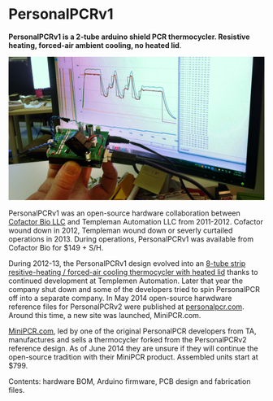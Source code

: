 PersonalPCRv1
=============

**PersonalPCRv1 is a 2-tube arduino shield PCR thermocycler. Resistive heating, forced-air ambient cooling, no heated lid**.

![PersonalPCRv2 2011-11-04 test run](images/PersonalPCRv2_2011-11-04_run1.png)

PersonalPCRv1 was an open-source hardware collaboration between [Cofactor Bio LLC](https://web.archive.org/web/20120118133606/http://cofactorbio.com/personalpcr) and Templeman Automation LLC from 2011-2012. Cofactor wound down in 2012, Templeman wound down or severly curtailed operations in 2013. During operations, PersonalPCRv1 was available from Cofactor Bio for $149 + S/H. 

During 2012-13, the PersonalPCRv1 design evolved into an [8-tube strip resitive-heating / forced-air cooling thermocycler with heated lid](http://personalpcr.com) thanks to continued development at Templemen Automation. Later that year the company shut down and some of the developers tried to spin PersonalPCR off into a separate company. In May 2014 open-source harwdware reference files for PersonalPCRv2 were published at [personalpcr.com](http://personalpcr.com). Around this time, a new site was launched, MiniPCR.com. 

[MiniPCR.com](http://minipcr.com/), led by one of the original PersonalPCR developers from TA, manufactures and sells a thermocycler forked from the PersonalPCRv2 reference design. As of June 2014 they are unsure if they will continue the open-source tradition with their MiniPCR product. Assembled units start at $799.

Contents: hardware BOM, Arduino firmware, PCB design and fabrication files.

